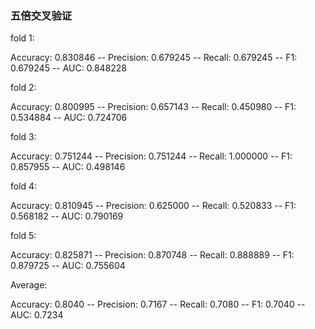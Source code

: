 
### 五倍交叉验证

fold 1: 

Accuracy: 0.830846 -- Precision: 0.679245 -- Recall: 0.679245 -- F1: 0.679245 -- AUC: 0.848228

fold 2:

Accuracy: 0.800995 -- Precision: 0.657143 -- Recall: 0.450980 -- F1: 0.534884 -- AUC: 0.724706

fold 3:

Accuracy: 0.751244 -- Precision: 0.751244 -- Recall: 1.000000 -- F1: 0.857955 -- AUC: 0.498146

fold 4:

Accuracy: 0.810945 -- Precision: 0.625000 -- Recall: 0.520833 -- F1: 0.568182 -- AUC: 0.790169

fold 5:

Accuracy: 0.825871 -- Precision: 0.870748 -- Recall: 0.888889 -- F1: 0.879725 -- AUC: 0.755604

Average:

Accuracy: 0.8040 -- Precision: 0.7167 -- Recall: 0.7080 -- F1: 0.7040 -- AUC: 0.7234
